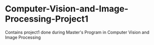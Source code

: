 # Computer-Vision-and-Image-Processing-Project1
Contains project1 done during Master's Program in Computer Vision and Image Processing
